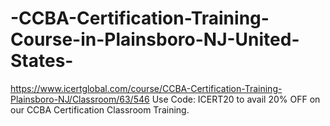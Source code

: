 # -CCBA-Certification-Training-Course-in-Plainsboro-NJ-United-States-
https://www.icertglobal.com/course/CCBA-Certification-Training-Plainsboro-NJ/Classroom/63/546              Use Code: ICERT20 to avail 20% OFF on our CCBA Certification Classroom Training.
